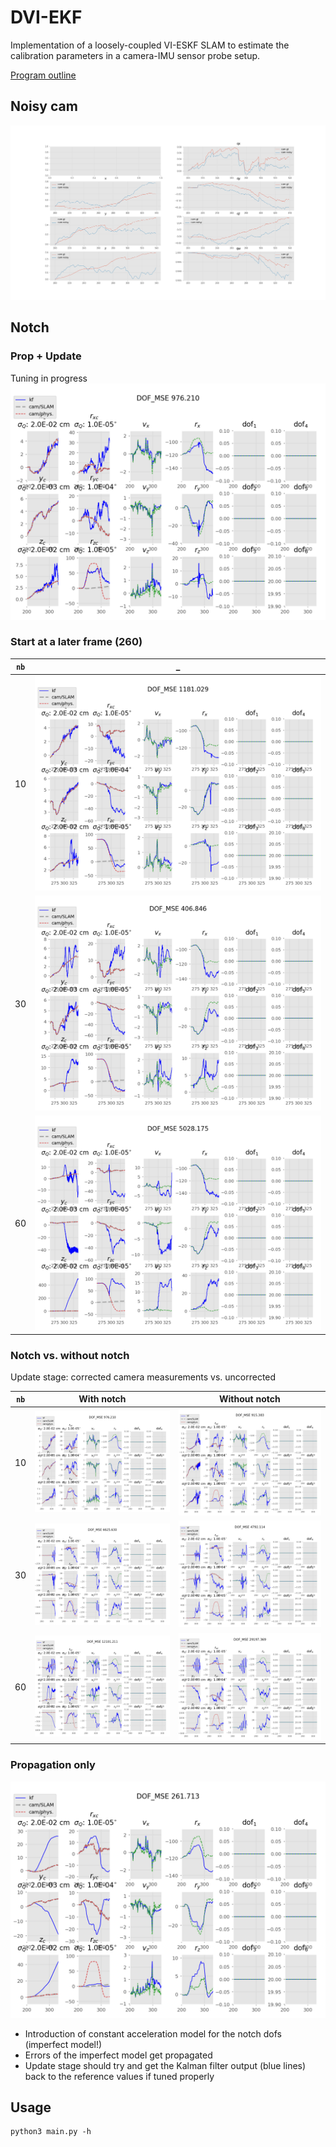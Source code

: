 # DVI-EKF
Implementation of a loosely-coupled VI-ESKF SLAM to estimate
the calibration parameters in a camera-IMU sensor probe setup.

[Program outline](https://www.evernote.com/l/AeQSiL2U6txCWbgNAi1G9mUtWune-gjHNlU/)

## Noisy cam
![](img/cam_gt_noisy.png)

## Notch
### Prop + Update
Tuning in progress
![](img/tuning.png)

### Start at a later frame (260)
`nb`| _  
--- | ---
10 | ![](img/start_260.png)
30 | ![](img/start_260_nb_30.png)
60 | ![](img/start_260_nb_60.png)

### Notch vs. without notch
Update stage: corrected camera measurements vs. uncorrected

`nb` | With notch | Without notch
-- | -- | --
10 | ![](img/tuning.png) | ![](img/nb_10_uncorrected.png)
30 | ![](img/nb_30_corrected.png) | ![](img/nb_30_uncorrected.png)
60 | ![](img/nb_60_corrected.png) | ![](img/nb_60_uncorrected.png)

### Propagation only  
![](img/notchest_prop_only.png)

* Introduction of constant acceleration model for the notch dofs (imperfect model!)
* Errors of the imperfect model get propagated
* Update stage should try and get the Kalman filter output (blue lines) back to the reference values
    if tuned properly

## Usage
```
python3 main.py -h
```
